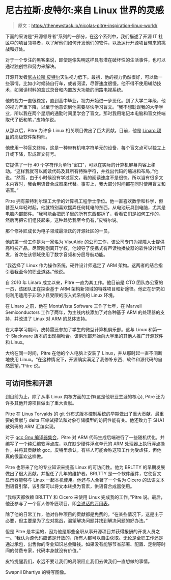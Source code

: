 # 尼古拉斯·皮特尔:来自 Linux 世界的灵感

> 原文：<https://thenewstack.io/nicolas-pitre-inspiration-linux-world/>

下面的采访是“开源领导者”系列的一部分，在这个系列中，我们描述了开源 IT 社区中的项目领导者，以了解他们如何开发他们的软件，以及运行开源项目带来的挑战和好处。

对于一个专注的黑客来说，即使是像失明这样具有潜在破坏性的生活事件，也可以通过独创性和努力来解决。

开源开发者[尼古拉斯·皮特尔](https://www.linkedin.com/in/nicolaspitre/)天生视力低下。最初，他的视力仍然很好，可以做一些事情，比如小时候骑自行车，或者阅读，尽管速度很慢。他不得不使用辅助技术，如阅读材料的盒式录音和内置放大功能的闭路电视系统。

他的视力一直很稳定，直到高中毕业，视力开始进一步恶化。到了大学二年级，他的视力严重下降，以至于他意识到他需要尽快学习盲文。“我不想耽误我的大学学业，所以我在两个星期的通勤时间里学会了盲文。那时我用笔记本电脑和盲文终端取代了纸和笔，”皮特尔说。

从那以后，Pitre 为许多 Linux 相关项目做出了巨大贡献。目前，他是 [Linaro 项目](https://www.linaro.org/)的高级软件架构师。

他使用一种盲文终端，这是一种带有机电字符单元的设备，每个盲文点可以独立上升或下降，形成盲文符号。

它提供了一行 40 个字符作为单行“窗口”，可以在实际的计算机屏幕内容上移动。“这样我就可以阅读代码及其所有特殊字符，并找出代码的缩进和布局，”他说。“然而，由于小时候没有学过盲文，我的阅读速度不是很快。所以当有很多文本内容时，我会用语音合成器来代替。事实上，我大部分时间都在同时使用盲文和语音。”

Pitre 拥有蒙特利尔理工大学的计算机工程学士学位。他一直喜欢数学和科学，但甚至从年轻时起，他就特别喜欢摆弄任何耗电的东西，从电池玩具到电脑，尤其是电脑内部部件。“我可能会把房子里的所有东西都拆了，看看它们是如何工作的，然后再把它们组装起来，这种趋势我至今仍有，”皮特尔说。

那个修补匠成长为电子领域最活跃的开源社区的一员，

他的第一份工作是为一家名为 VisuAide 的公司工作，该公司专门为视障人士提供高科技产品。尽管刚刚离开学校，他领导了便携式有声读物播放器的软件设计和开发，首次在该领域使用了数字音频和分层导航功能。

“我选择了 Linux 作为操作系统，硬件设计师选定了 ARM 架构。这两者的结合指引着我至今的职业道路。”他说。

自 2010 年 Linaro 成立以来，Pitre 一直为其工作。他目前是 CTO 团队办公室的一员，该团队正在探索基于 ARM 架构新领域的特殊项目和新途径。他正在研究如何利用适用于非常小且受限的嵌入式系统的 Linux 环境。

在 Linaro 之前，他在 MontaVista Software 工作了七年，在 Marvell Semiconductors 工作了两年，为主线内核添加了对各种基于 ARM 的处理器的支持，并改进了 Linux 对 ARM 的总体支持。

在大学学习期间，皮特雷还参加了学生的微型计算机俱乐部。这与 Linux 和第一个 Slackware 版本的出现相吻合。该俱乐部开始向大学里的其他人推广开源软件和 Linux。

大约在同一时间，Pitre 在他的个人电脑上安装了 Linux，并从那时起一直不间断地使用 Linux。“在这种情况下，开源确实满足了我修补东西、软件和源代码的自然愿望，”Pitre 说。

## 可访问性和开源

到目前为止，除了从事 Linux 内核方面的工作(这是他职业生涯的核心), Pitre 还为许多其他开源项目做出了重大贡献。

Pitre 在 Linus Torvalds 的 [git](https://git-scm.com/) 分布式版本控制系统的早期做出了重大贡献，最重要的贡献与 delta 压缩试探法和对象存储模型的访问性能有关。他还致力于 SHA1 散列码的 ARM 汇编实现。

对于 [gcc Gnu 编译器集合](https://gcc.gnu.org/)，Pitre 对 ARM 代码生成后端进行了一些随机优化，并编写了一个纯汇编软浮点库，以在缺少硬件浮点单元的 ARM 处理器上执行浮点操作，并将其贡献给 gcc。皮特里承认，有些人可能会称这项工作为受虐狂，但他真的很喜欢这样做。

Pitre 也带来了他的专业知识来提高 Linux 的可访问性。他为 BRLTTY 的早期发展做出了很大贡献，并担任了几年的维护者。BRLTTY 是一个软件组件，它使盲文显示器能够与 Linux 一起本机使用。他还与人合著了一个名为 Cicero 的法语文本到语音引擎，该引擎可以将文本转换为音素，供语音合成器使用。

“我每天都依赖 BRLTTY 和 Cicero 来使用 Linux 完成我的工作，”Pitre 说。最后，他还参与了一个盲人修补匠项目，即[会说话的万用表](https://github.com/sdo9/talking-multimeter)。

除了他的日常工作，他对各种项目的贡献都是免费的。“在某些情况下，这是出于必要，但主要是为了应对挑战，渴望解决问题并找到解决问题的好办法。”

但是 Pitre 是幸运的，因为他是那些全职从事开源项目并获得报酬的开发人员之一。“我认为源代码应该是开放的，所有人都可以自由获取。无论是全职工作还是通过承包，出售你的专业知识总会赚钱。如果没有能够节省部署、配置、定制等时间的付费专家，代码本身就没有价值。”

皮特提醒我们，永远不要让我们的局限阻止我们去做我们一直想做的事情。

Swapnil Bhartiya 的特写图像。

<svg xmlns:xlink="http://www.w3.org/1999/xlink" viewBox="0 0 68 31" version="1.1"><title>Group</title> <desc>Created with Sketch.</desc></svg>